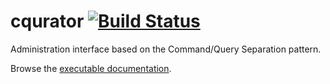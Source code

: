 # cqurator [![Build Status](https://travis-ci.org/watoki/cqurator.png?branch=master)](https://travis-ci.org/watoki/cqurator)

Administration interface based on the Command/Query Separation pattern.

Browse the [executable documentation][dox].

[dox]: http://dox.rtens.org/projects/watoki-cqurator